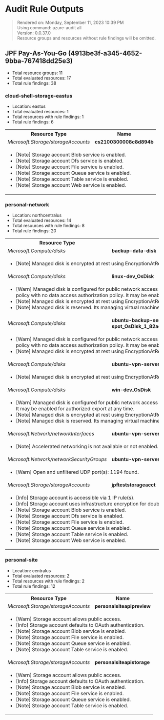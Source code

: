 # Audit Rule Outputs

> Rendered on: Monday, September 11, 2023 10:39 PM <br/>
> Using command: azure-audit all <br/>
> Version: 0.0.37.0 <br/>
> Resource groups and resources without rule findings will be omitted.

## JPF Pay-As-You-Go (4913be3f-a345-4652-9bba-767418dd25e3)

- Total resource groups: 11
- Total evaluated resources: 17
- Total rule findings: 38

### cloud-shell-storage-eastus

- Location: eastus
- Total evaluated resources: 1
- Total resources with rule findings: 1
- Total rule findings: 6

<table width="100%">
<tr>
<th>Resource Type</th>
<th>Name</th>
</tr>
<tr>
<td><em>Microsoft.Storage/storageAccounts</em></td>
<td><strong>cs2100300008c8d894b</strong></td>
</tr>
<tr><td colspan="2"><ul><li>[Note] Storage account Blob service is enabled.</li>
<li>[Note] Storage account Dfs service is enabled.</li>
<li>[Note] Storage account File service is enabled.</li>
<li>[Note] Storage account Queue service is enabled.</li>
<li>[Note] Storage account Table service is enabled.</li>
<li>[Note] Storage account Web service is enabled.</li>
</ul></td></tr>
</table>

### personal-network

- Location: northcentralus
- Total evaluated resources: 14
- Total resources with rule findings: 8
- Total rule findings: 20

<table width="100%">
<tr>
<th>Resource Type</th>
<th>Name</th>
</tr>
<tr>
<td><em>Microsoft.Compute/disks</em></td>
<td><strong>backup-data-disk</strong></td>
</tr>
<tr><td colspan="2"><ul><li>[Note] Managed disk is encrypted at rest using EncryptionAtRestWithPlatformKey.</li>
</ul></td></tr>
<tr>
<td><em>Microsoft.Compute/disks</em></td>
<td><strong>linux-dev_OsDisk</strong></td>
</tr>
<tr><td colspan="2"><ul><li>[Warn] Managed disk is configured for public network access and an allow all network access policy with no data access authorization policy. It may be enabled for export at anytime.</li>
<li>[Note] Managed disk is encrypted at rest using EncryptionAtRestWithPlatformKey.</li>
<li>[Note] Managed disk is reserved. Its managing virtual machine is currently deallocated.</li>
</ul></td></tr>
<tr>
<td><em>Microsoft.Compute/disks</em></td>
<td><strong>ubuntu-backup-server-spot_OsDisk_1_82ad58ea1b864609a678571faedee9b3</strong></td>
</tr>
<tr><td colspan="2"><ul><li>[Warn] Managed disk is configured for public network access and an allow all network access policy with no data access authorization policy. It may be enabled for export at anytime.</li>
<li>[Note] Managed disk is encrypted at rest using EncryptionAtRestWithPlatformKey.</li>
</ul></td></tr>
<tr>
<td><em>Microsoft.Compute/disks</em></td>
<td><strong>ubuntu-vpn-server-spot_OsDisk</strong></td>
</tr>
<tr><td colspan="2"><ul><li>[Note] Managed disk is encrypted at rest using EncryptionAtRestWithPlatformKey.</li>
</ul></td></tr>
<tr>
<td><em>Microsoft.Compute/disks</em></td>
<td><strong>win-dev_OsDisk</strong></td>
</tr>
<tr><td colspan="2"><ul><li>[Warn] Managed disk is configured for public network access using AAD authorization credentials. It may be enabled for authorized export at any time.</li>
<li>[Note] Managed disk is encrypted at rest using EncryptionAtRestWithPlatformKey.</li>
<li>[Note] Managed disk is reserved. Its managing virtual machine is currently deallocated.</li>
</ul></td></tr>
<tr>
<td><em>Microsoft.Network/networkInterfaces</em></td>
<td><strong>ubuntu-vpn-server-spot105</strong></td>
</tr>
<tr><td colspan="2"><ul><li>[Note] Accelerated networking is not available or not enabled.</li>
</ul></td></tr>
<tr>
<td><em>Microsoft.Network/networkSecurityGroups</em></td>
<td><strong>ubuntu-vpn-server-spot-nsg</strong></td>
</tr>
<tr><td colspan="2"><ul><li>[Warn] Open and unfiltered UDP port(s): 1194 found.</li>
</ul></td></tr>
<tr>
<td><em>Microsoft.Storage/storageAccounts</em></td>
<td><strong>jpfteststorageacct</strong></td>
</tr>
<tr><td colspan="2"><ul><li>[Info] Storage account is accessible via 1 IP rule(s).</li>
<li>[Info] Storage account uses infrastructure encryption for double encryption.</li>
<li>[Note] Storage account Blob service is enabled.</li>
<li>[Note] Storage account Dfs service is enabled.</li>
<li>[Note] Storage account File service is enabled.</li>
<li>[Note] Storage account Queue service is enabled.</li>
<li>[Note] Storage account Table service is enabled.</li>
<li>[Note] Storage account Web service is enabled.</li>
</ul></td></tr>
</table>

### personal-site

- Location: centralus
- Total evaluated resources: 2
- Total resources with rule findings: 2
- Total rule findings: 12

<table width="100%">
<tr>
<th>Resource Type</th>
<th>Name</th>
</tr>
<tr>
<td><em>Microsoft.Storage/storageAccounts</em></td>
<td><strong>personalsiteapipreview</strong></td>
</tr>
<tr><td colspan="2"><ul><li>[Warn] Storage account allows public access.</li>
<li>[Info] Storage account defaults to OAuth authentication.</li>
<li>[Note] Storage account Blob service is enabled.</li>
<li>[Note] Storage account File service is enabled.</li>
<li>[Note] Storage account Queue service is enabled.</li>
<li>[Note] Storage account Table service is enabled.</li>
</ul></td></tr>
<tr>
<td><em>Microsoft.Storage/storageAccounts</em></td>
<td><strong>personalsiteapistorage</strong></td>
</tr>
<tr><td colspan="2"><ul><li>[Warn] Storage account allows public access.</li>
<li>[Info] Storage account defaults to OAuth authentication.</li>
<li>[Note] Storage account Blob service is enabled.</li>
<li>[Note] Storage account File service is enabled.</li>
<li>[Note] Storage account Queue service is enabled.</li>
<li>[Note] Storage account Table service is enabled.</li>
</ul></td></tr>
</table>



